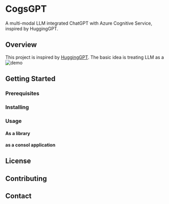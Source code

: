 # CogsGPT
A multi-modal LLM integrated ChatGPT with Azure Cognitive Service, inspired by HuggingGPT.

## Overview
This project is inspired by [HuggingGPT](https://github.com/microsoft/JARVIS). The basic idea is treating LLM as a 
![demo](./assets/demo.gif)

## Getting Started

### Prerequisites

### Installing

### Usage

#### As a library

#### as a consol application

## License

## Contributing

## Contact